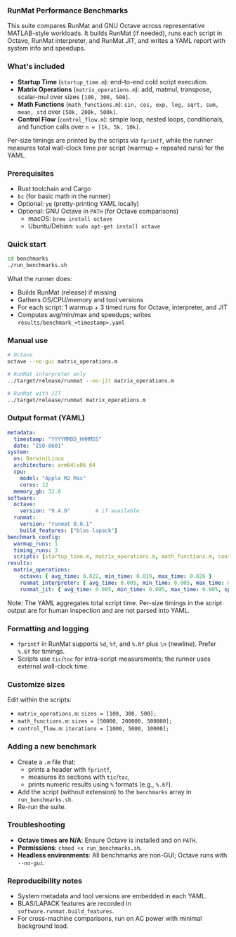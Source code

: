 ### RunMat Performance Benchmarks

This suite compares RunMat and GNU Octave across representative MATLAB-style workloads. It builds RunMat (if needed), runs each script in Octave, RunMat interpreter, and RunMat JIT, and writes a YAML report with system info and speedups.

### What's included

- **Startup Time** (`startup_time.m`): end-to-end cold script execution.
- **Matrix Operations** (`matrix_operations.m`): add, matmul, transpose, scalar-mul over sizes `[100, 300, 500]`.
- **Math Functions** (`math_functions.m`): `sin, cos, exp, log, sqrt, sum, mean, std` over `[50k, 200k, 500k]`.
- **Control Flow** (`control_flow.m`): simple loop, nested loops, conditionals, and function calls over `n = [1k, 5k, 10k]`.

Per-size timings are printed by the scripts via `fprintf`, while the runner measures total wall-clock time per script (warmup + repeated runs) for the YAML.

### Prerequisites

- Rust toolchain and Cargo
- `bc` (for basic math in the runner)
- Optional: `yq` (pretty-printing YAML locally)
- Optional: GNU Octave in `PATH` (for Octave comparisons)
  - macOS: `brew install octave`
  - Ubuntu/Debian: `sudo apt-get install octave`

### Quick start

```bash
cd benchmarks
./run_benchmarks.sh
```

What the runner does:
- Builds RunMat (release) if missing
- Gathers OS/CPU/memory and tool versions
- For each script: 1 warmup + 3 timed runs for Octave, interpreter, and JIT
- Computes avg/min/max and speedups; writes `results/benchmark_<timestamp>.yaml`

### Manual use

```bash
# Octave
octave --no-gui matrix_operations.m

# RunMat interpreter only
../target/release/runmat --no-jit matrix_operations.m

# RunMat with JIT
../target/release/runmat matrix_operations.m
```

### Output format (YAML)

```yaml
metadata:
  timestamp: "YYYYMMDD_HHMMSS"
  date: "ISO-8601"
system:
  os: Darwin|Linux
  architecture: arm64|x86_64
  cpu:
    model: "Apple M2 Max"
    cores: 12
  memory_gb: 32.0
software:
  octave:
    version: "9.4.0"        # if available
  runmat:
    version: "runmat 0.0.1"
    build_features: ["blas-lapack"]
benchmark_config:
  warmup_runs: 1
  timing_runs: 3
  scripts: [startup_time.m, matrix_operations.m, math_functions.m, control_flow.m]
results:
  matrix_operations:
    octave: { avg_time: 0.822, min_time: 0.819, max_time: 0.826 }
    runmat_interpreter: { avg_time: 0.005, min_time: 0.005, max_time: 0.005, speedup_vs_octave: "164.40x" }
    runmat_jit: { avg_time: 0.005, min_time: 0.005, max_time: 0.005, speedup_vs_octave: "164.40x", speedup_vs_interpreter: "1.00x" }
```

Note: The YAML aggregates total script time. Per-size timings in the script output are for human inspection and are not parsed into YAML.

### Formatting and logging

- `fprintf` in RunMat supports `%d`, `%f`, and `%.Nf` plus `\n` (newline). Prefer `%.6f` for timings.
- Scripts use `tic`/`toc` for intra-script measurements; the runner uses external wall-clock time.

### Customize sizes

Edit within the scripts:
- `matrix_operations.m`: `sizes = [100, 300, 500];`
- `math_functions.m`: `sizes = [50000, 200000, 500000];`
- `control_flow.m`: `iterations = [1000, 5000, 10000];`

### Adding a new benchmark

- Create a `.m` file that:
  - prints a header with `fprintf`,
  - measures its sections with `tic`/`toc`,
  - prints numeric results using `%` formats (e.g., `%.6f`).
- Add the script (without extension) to the `benchmarks` array in `run_benchmarks.sh`.
- Re-run the suite.

### Troubleshooting

- **Octave times are N/A**: Ensure Octave is installed and on `PATH`.
- **Permissions**: `chmod +x run_benchmarks.sh`.
- **Headless environments**: All benchmarks are non-GUI; Octave runs with `--no-gui`.

### Reproducibility notes

- System metadata and tool versions are embedded in each YAML.
- BLAS/LAPACK features are recorded in `software.runmat.build_features`.
- For cross-machine comparisons, run on AC power with minimal background load.